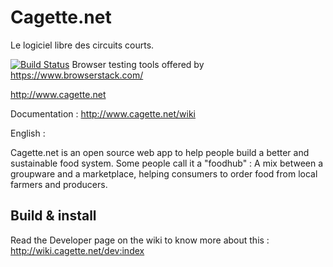 # Cagette.net
Le logiciel libre des circuits courts.

[![Build Status](https://travis-ci.org/bablukid/cagette.svg?branch=master)](https://travis-ci.org/bablukid/cagette)
Browser testing tools offered by https://www.browserstack.com/

http://www.cagette.net

Documentation : http://www.cagette.net/wiki

English : 

Cagette.net is an open source web app to help people build a better and sustainable food system.
Some people call it a "foodhub" : A mix between a groupware and a marketplace, helping consumers to order food from local farmers and producers.

## Build & install 

Read the Developer page on the wiki to know more about this : http://wiki.cagette.net/dev:index


